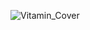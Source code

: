 ![Vitamin_Cover](https://github.com/PJ-TEAM-Vitamin/.github/assets/105937460/ccb5d63d-e6c6-44f5-b99f-d70f6bb7db59)